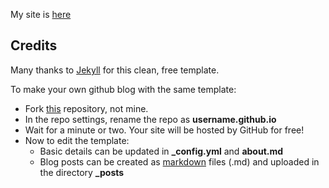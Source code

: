 My site is [here](https://aggraj.github.io)
## Credits
Many thanks to [Jekyll](https://jekyllrb.com/) for this clean, free template.

To make your own github blog with the same template:
- Fork [this](https://github.com/barryclark/jekyll-now/) repository, not mine.
- In the repo settings, rename the repo as **username.github.io**
- Wait for a minute or two. Your site will be hosted by GitHub for free!
- Now to edit the template:
  - Basic details can be updated in **_config.yml** and **about.md**
  - Blog posts can be created as [markdown](https://www.markdownguide.org/) files (.md) and uploaded in the directory **_posts**
